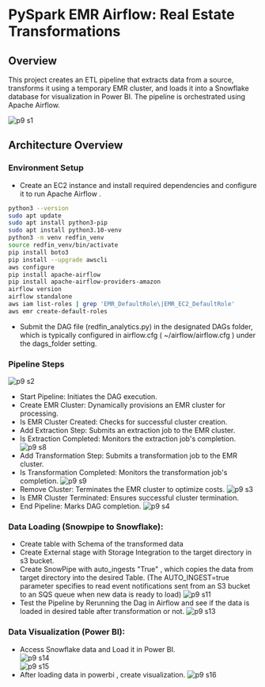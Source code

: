 # PySpark EMR Airflow: Real Estate Transformations
## Overview
This project creates an ETL pipeline that extracts data from a source, transforms it using a temporary EMR cluster, and loads it into a Snowflake database for visualization in Power BI. The pipeline is orchestrated using Apache Airflow.  

![p9 s1](https://github.com/Souvik7861/PROJECTS/assets/120063616/3274e167-2001-43ab-aaad-92dfc548a95b)

## Architecture Overview
### Environment Setup
- Create an EC2 instance and install required dependencies and configure it to run Apache Airflow .
```bash
python3 --version
sudo apt update
sudo apt install python3-pip
sudo apt install python3.10-venv
python3 -m venv redfin_venv
source redfin_venv/bin/activate
pip install boto3
pip install --upgrade awscli
aws configure
pip install apache-airflow
pip install apache-airflow-providers-amazon
airflow version
airflow standalone
aws iam list-roles | grep 'EMR_DefaultRole\|EMR_EC2_DefaultRole'
aws emr create-default-roles
```
- Submit the DAG file (redfin_analytics.py) in the designated DAGs folder, which is typically configured in airflow.cfg ( ~/airflow/airflow.cfg ) under the dags_folder setting.

### Pipeline Steps
![p9 s2](https://github.com/Souvik7861/PROJECTS/assets/120063616/df5b6c1b-db2a-490f-bc9d-69c124cdece2)

- Start Pipeline: Initiates the DAG execution.
- Create EMR Cluster: Dynamically provisions an EMR cluster for processing.
- Is EMR Cluster Created: Checks for successful cluster creation.
- Add Extraction Step: Submits an extraction job to the EMR cluster.
- Is Extraction Completed: Monitors the extraction job's completion.
  ![p9 s8](https://github.com/Souvik7861/PROJECTS/assets/120063616/5200d0d3-1bcf-4ac5-886f-a6682452034f)
- Add Transformation Step: Submits a transformation job to the EMR cluster.
- Is Transformation Completed: Monitors the transformation job's completion.
  ![p9 s9](https://github.com/Souvik7861/PROJECTS/assets/120063616/d3fe9718-78b3-472d-a175-bebd113c9a17)
- Remove Cluster: Terminates the EMR cluster to optimize costs.
  ![p9 s3](https://github.com/Souvik7861/PROJECTS/assets/120063616/454d706f-3c83-4690-836e-11edcd5e84ae)
- Is EMR Cluster Terminated: Ensures successful cluster termination.
- End Pipeline: Marks DAG completion.
![p9 s4](https://github.com/Souvik7861/PROJECTS/assets/120063616/2b6ea42f-43f1-4e16-8667-585b7c830c54)

  
### Data Loading (Snowpipe to Snowflake): 
- Create table with Schema of the transformed data 
- Create External stage with Storage Integration to the target directory in s3 bucket.
- Create SnowPipe with auto_ingests "True" , which copies the data from target directory into the desired Table. (The AUTO_INGEST=true parameter specifies to read event notifications sent from an S3 bucket to an SQS queue when new data is ready to load)
  ![p9 s11](https://github.com/Souvik7861/PROJECTS/assets/120063616/b0b7a9ed-e25c-4857-b577-939ac3a1974b)
- Test the Pipeline by Rerunning the Dag in Airflow and see if the data is loaded in desired table after transformation or not.
  ![p9 s13](https://github.com/Souvik7861/PROJECTS/assets/120063616/63024df2-68a7-4f56-9f43-9fc72a3c223a)

### Data Visualization (Power BI):  
- Access Snowflake data and Load it in Power BI.  
![p9 s14](https://github.com/Souvik7861/PROJECTS/assets/120063616/77af8817-5c16-4b8c-9c22-21097f051e9e)  
![p9 s15](https://github.com/Souvik7861/PROJECTS/assets/120063616/90e3c282-f4b9-4f7e-819a-a05e590e4d82)
- After loading data in powerbi , create visualization.
![p9 s16](https://github.com/Souvik7861/PROJECTS/assets/120063616/7659888f-150a-46b6-aa9d-032e7dfa643a)




